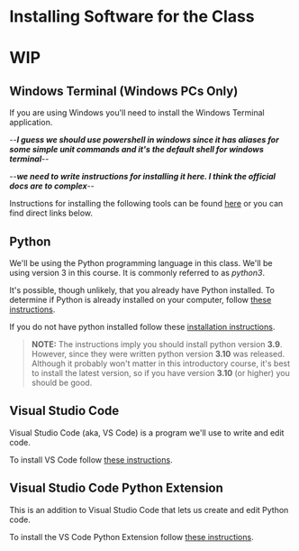 # Installing Software for the Class

# WIP

## Windows Terminal (Windows PCs Only)

If you are using Windows you'll need to install the Windows Terminal application.

--_**I guess we should use powershell in windows since it has aliases for some simple unit commands and it's the default shell for windows terminal**_--

--_**we need to write instructions for installing it here. I think the official docs are to complex**_--

Instructions for installing the following tools can be found [here](https://docs.microsoft.com/en-us/learn/modules/python-install-vscode/) or you can find direct links below.

## Python

We'll be using the Python programming language in this class. We'll be using version 3 in this course. It is commonly referred to as _python3_.

It's possible, though unlikely, that you already have Python installed. To determine if Python is already installed on your computer, follow [these instructions](https://docs.microsoft.com/en-us/learn/modules/python-install-vscode/2-python-programming-language).

If you do not have python installed follow these [installation instructions](https://docs.microsoft.com/en-us/learn/modules/python-install-vscode/3-exercise-install-python3).

> **NOTE:** The instructions imply you should install python version **3.9**. However, since they were written python version **3.10** was released. Although it probably won't matter in this introductory course, it's best to install the latest version, so if you have version **3.10** (or higher) you should be good.

## Visual Studio Code

Visual Studio Code (aka, VS Code) is a program we'll use to write and edit code.

To install VS Code follow [these instructions](https://docs.microsoft.com/en-us/learn/modules/python-install-vscode/4-exercise-install-visual-studio-code).

## Visual Studio Code Python Extension

This is an addition to Visual Studio Code that lets us create and edit Python code.

To install the VS Code Python Extension follow [these instructions](https://docs.microsoft.com/en-us/learn/modules/python-install-vscode/5-exercise-install-python-extension).